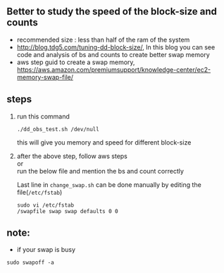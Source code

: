 ## Better to study the speed of the block-size and counts 
- recommended size : less than half of the ram of the system
- http://blog.tdg5.com/tuning-dd-block-size/, In this blog you can see code and analysis of bs and counts to create better swap memory
- aws step guid to create a swap memory, https://aws.amazon.com/premiumsupport/knowledge-center/ec2-memory-swap-file/


## steps
1. run this command
    ```
    ./dd_obs_test.sh /dev/null
    ```
    this will give you memory and speed for different block-size

2. after the above step, follow aws steps\
or\
run the below file and mention the bs and count correctly

    Last line in `change_swap.sh` can be done manually by editing the file(`/etc/fstab`)
    ```
    sudo vi /etc/fstab
    /swapfile swap swap defaults 0 0
    ```

## note:
- if your swap is busy
```
sudo swapoff -a
```

